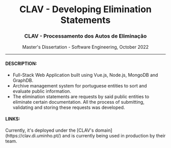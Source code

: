 <h1 align="center">CLAV - Developing Elimination Statements</h1>
<h3 align="center">CLAV - Processamento dos Autos de Eliminação</h3>
<p  align="center"> Master's Dissertation - Software Engineering, October 2022 </p>

---

#### DESCRIPTION: <br/>
- Full-Stack Web Application built using Vue.js, Node.js, MongoDB and GraphDB. <br/>
- Archive management system for portuguese entities to sort and evaluate public information. <br/>
- The elimination statements are requests by said public entities to eliminate certain documentation. All the process of submitting, validating and storing these requests was developed. <br/>

#### LINKS: <br/>
<p> Currently, it's deployed under the [CLAV's domain](https://clav.di.uminho.pt/) and is currently being used in production by their team. </p>
